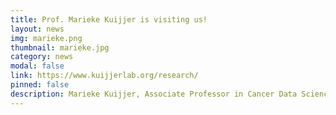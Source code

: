 ```yaml
---
title: Prof. Marieke Kuijjer is visiting us!
layout: news
img: marieke.png
thumbnail: marieke.jpg
category: news
modal: false
link: https://www.kuijjerlab.org/research/
pinned: false
description: Marieke Kuijjer, Associate Professor in Cancer Data Science, iCAN Flagship, University of Helsinki, Finland, and Group Leader of the Computational Biology and Systems Medicine group at the Centre for Molecular Biosciences and Medicine Norway (NCMBM), Nordic EMBL Partnership, University of Oslo, Norway, visited our Lab for scientific exchanges. She presented her work on gene networks rewiring in cancer during a seminar to the Department of Science and Technology. This was a very productive exchange!
---
```

